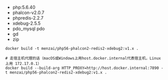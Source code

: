 - php:5.6.40
- phalcon-v2.0.7
- phpredis-2.2.7
- xdebug-2.5.5
- pdo_mysql pdo
- gd
- zip

```
docker build -t menzai/php56-phalcon2-redis2-xdebug2:v1.x .

# 走宿主机代理的话（macOS或Windows上用host.docker.internal代表宿主机，Linux上用 172.17.0.1）
docker build --build-arg HTTP_PROXY=http://host.docker.internal:7890 -t menzai/php56-phalcon2-redis2-xdebug2:v1.x .
```